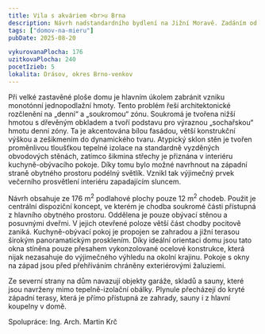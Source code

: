 ```yaml
---
title: Vila s akváriem <br>u Brna
description: Návrh nadstandardního bydlení na Jižní Moravě. Zadáním od klienta bylo vytvořit jednopodlažní bezbariérový rodinný dům s výjimečnou architekturou. Zajímavostí je zakomponování velkého slanovodního akvária a tomu přizpůsobené technologické vybavení domu. Při navrhování jsme se snažili najít rovnováhu mezi racionalitou a uměleckým záměrem – všechny atypické prvky byly navrhovány s co nejjednodušším konstrukčním řešením a průběžně analyzovány v softwarech pro energetickou optimalizaci stavby.
tags: ["domov-na-mieru"]
pubDate: 2025-08-20

vykurovanaPlocha: 176
uzitkovaPlocha: 240
pocetIzieb: 5
lokalita: Drásov, okres Brno-venkov
---
```


Při velké zastavěné ploše domu je hlavním úkolem zabránit vzniku monotónní jednopodlažní hmoty. Tento problém řeší architektonické rozčlenění na „denní“ a „soukromou“ zónu. Soukromá je tvořena nižší hmotou s dřevěným obkladem a tvoří podstavu pro výraznou „sochařskou“ hmotu denní zóny. Ta je akcentována bílou fasádou, větší konstrukční výškou a zešikmením do dynamického tvaru. Atypický sklon stěn je tvořen proměnlivou tloušťkou tepelné izolace na standardně vyzděných obvodových stěnách, zatímco šikmina střechy je přiznána v interiéru kuchyně-obývacího pokoje. Díky tomu bylo možné navrhnout na západní straně obytného prostoru podélný světlík. Vznikl tak výjimečný prvek večerního prosvětlení interiéru zapadajícím sluncem.

Návrh obsahuje ze 176 m<sup>2</sup> podlahové plochy pouze 12 m<sup>2</sup> chodeb. Použit je centrální dispoziční koncept, ve kterém je chodba soukromé části přístupná z hlavního obytného prostoru. Oddělena je pouze obývací stěnou a posuvnými dveřmi. V jejich otevřené poloze větší část chodby pocitově zaniká. Kuchyně-obývací pokoj je propojen se zahradou a jižní terasou širokým panoramatickým prosklením. Díky ideální orientaci domu jsou tato okna stíněna pouze přesahem vykonzolované ocelové konstrukce, která nijak nezasahuje do výjimečného výhledu na okolní krajinu. Pokoje s okny na západ jsou před přehříváním chráněny exteriérovými žaluziemi.

Ze severní strany na dům navazují objekty garáže, skladů a sauny, které jsou navrženy mimo tepelně-izolační obálky. Plynule přecházejí do kryté západní terasy, která je přímo přístupná ze zahrady, sauny i z hlavní koupelny v domě.

Spolupráce: Ing. Arch. Martin Krč